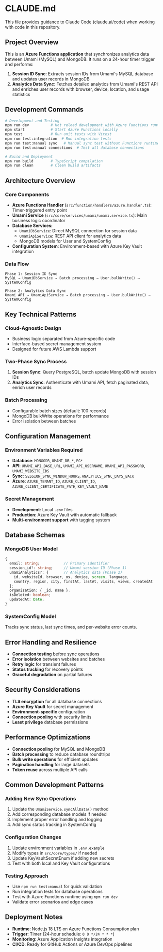 # CLAUDE.md

This file provides guidance to Claude Code (claude.ai/code) when working with code in this repository.

## Project Overview

This is an **Azure Functions application** that synchronizes analytics data between Umami (MySQL) and MongoDB. It runs on a 24-hour timer trigger and performs:

1. **Session ID Sync**: Extracts session IDs from Umami's MySQL database and updates user records in MongoDB
2. **Analytics Data Sync**: Fetches detailed analytics from Umami's REST API and enriches user records with browser, device, location, and usage statistics

## Development Commands

```bash
# Development and Testing
npm run dev          # Hot reload development with Azure Functions runtime
npm start            # Start Azure Functions locally
npm test             # Run unit tests with Vitest
npm run test:integration  # Run integration tests
npm run test:manual sync   # Manual sync test without Functions runtime
npm run test:manual connections  # Test all database connections

# Build and Deployment
npm run build        # TypeScript compilation
npm run clean        # Clean build artifacts
```

## Architecture Overview

### Core Components

- **Azure Functions Handler** (`src/function/handlers/azure.handler.ts`): Timer-triggered entry point
- **Umami Service** (`src/core/services/umami/umami.service.ts`): Main business logic coordinator
- **Database Services**:
  - `UmamiDbService`: Direct MySQL connection for session data
  - `UmamiApiService`: REST API client for analytics data
  - MongoDB models for User and SystemConfig
- **Configuration System**: Environment-based with Azure Key Vault integration

### Data Flow

```
Phase 1: Session ID Sync
MySQL → UmamiDbService → Batch processing → User.bulkWrite() → SystemConfig

Phase 2: Analytics Data Sync
Umami API → UmamiApiService → Batch processing → User.bulkWrite() → SystemConfig
```

## Key Technical Patterns

### Cloud-Agnostic Design
- Business logic separated from Azure-specific code
- Interface-based secret management system
- Designed for future AWS Lambda support

### Two-Phase Sync Process
1. **Session Sync**: Query PostgreSQL, batch update MongoDB with session IDs
2. **Analytics Sync**: Authenticate with Umami API, fetch paginated data, enrich user records

### Batch Processing
- Configurable batch sizes (default: 100 records)
- MongoDB bulkWrite operations for performance
- Error isolation between batches

## Configuration Management

### Environment Variables Required
- **Database**: `MONGODB`, `UMAMI_DB_*`, `PG*`
- **API**: `UMAMI_API_BASE_URL`, `UMAMI_API_USERNAME`, `UMAMI_API_PASSWORD`, `UMAMI_WEBSITE_IDS`
- **Sync**: `SESSION_SYNC_WINDOW_HOURS`, `ANALYTICS_SYNC_DAYS_BACK`
- **Azure**: `AZURE_TENANT_ID`, `AZURE_CLIENT_ID`, `AZURE_CLIENT_CERTIFICATE_PATH`, `KEY_VAULT_NAME`

### Secret Management
- **Development**: Local `.env` files
- **Production**: Azure Key Vault with automatic fallback
- **Multi-environment support** with tagging system

## Database Schemas

### MongoDB User Model
```typescript
{
  email: string;           // Primary identifier
  session_id?: string;     // Umami session ID (Phase 1)
  umamiAnalytics?: {       // Analytics data (Phase 2)
    id, websiteId, browser, os, device, screen, language,
    country, region, city, firstAt, lastAt, visits, views, createdAt
  };
  organization: { _id, name };
  isDeleted: boolean;
  updatedAt: Date;
}
```

### SystemConfig Model
Tracks sync status, last sync times, and per-website error counts.

## Error Handling and Resilience

- **Connection testing** before sync operations
- **Error isolation** between websites and batches
- **Retry logic** for transient failures
- **Status tracking** for recovery points
- **Graceful degradation** on partial failures

## Security Considerations

- **TLS encryption** for all database connections
- **Azure Key Vault** for secret management
- **Environment-specific** configuration
- **Connection pooling** with security limits
- **Least privilege** database permissions

## Performance Optimizations

- **Connection pooling** for MySQL and MongoDB
- **Batch processing** to reduce database roundtrips
- **Bulk write operations** for efficient updates
- **Pagination handling** for large datasets
- **Token reuse** across multiple API calls

## Common Development Patterns

### Adding New Sync Operations
1. Update the `UmamiService.syncAllData()` method
2. Add corresponding database models if needed
3. Implement proper error handling and logging
4. Add sync status tracking in SystemConfig

### Configuration Changes
1. Update environment variables in `.env.example`
2. Modify types in `src/core/types/` if needed
3. Update KeyVaultSecretEnum if adding new secrets
4. Test with both local and Key Vault configurations

### Testing Approach
- Use `npm run test:manual` for quick validation
- Run integration tests for database operations
- Test with Azure Functions runtime using `npm run dev`
- Validate error scenarios and edge cases

## Deployment Notes

- **Runtime**: Node.js 18 LTS on Azure Functions Consumption plan
- **Trigger**: Timer (24-hour schedule: `0 0 */24 * * *`)
- **Monitoring**: Azure Application Insights integration
- **CI/CD**: Ready for GitHub Actions or Azure DevOps pipelines
